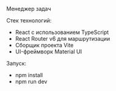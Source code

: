 Менеджер задач

Стек технологий:
- React с использованием TypeScript
- React Router v6 для маршрутизации
- Сборщик проекта Vite
- UI-фреймворк Material UI

Запуск:
- npm install
- npm run dev 
